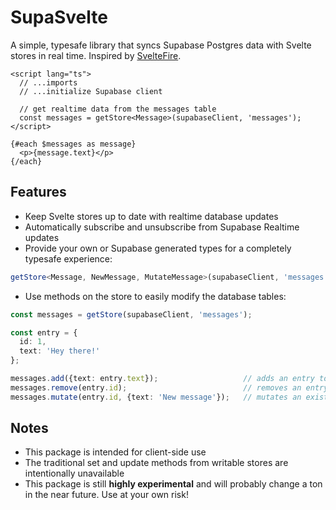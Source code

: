 # SupaSvelte

A simple, typesafe library that syncs Supabase Postgres data with Svelte stores in real time. Inspired by [SvelteFire](https://github.com/codediodeio/sveltefire).

```svelte
<script lang="ts">
  // ...imports
  // ...initialize Supabase client
  
  // get realtime data from the messages table
  const messages = getStore<Message>(supabaseClient, 'messages');
</script>

{#each $messages as message}
  <p>{message.text}</p>
{/each}
```

## Features
- Keep Svelte stores up to date with realtime database updates
- Automatically subscribe and unsubscribe from Supabase Realtime updates
- Provide your own or Supabase generated types for a completely typesafe experience:
```ts
getStore<Message, NewMessage, MutateMessage>(supabaseClient, 'messages')
```
- Use methods on the store to easily modify the database tables:
```ts
const messages = getStore(supabaseClient, 'messages');

const entry = {
  id: 1,
  text: 'Hey there!'
};

messages.add({text: entry.text});                   // adds an entry to the table
messages.remove(entry.id);                          // removes an entry from the table
messages.mutate(entry.id, {text: 'New message'});   // mutates an existing entry in the table
```

## Notes
- This package is intended for client-side use
- The traditional set and update methods from writable stores are intentionally unavailable
- This package is still **highly experimental** and will probably change a ton in the near future. Use at your own risk!
